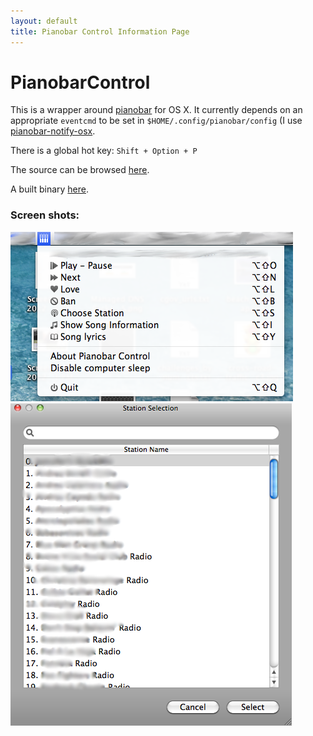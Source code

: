 ```yaml
---
layout: default
title: Pianobar Control Information Page
---
```

PianobarControl
===============

This is a wrapper around [pianobar](https://github.com/PromyLOPh/pianobar) for
OS X. It currently depends on an appropriate `eventcmd` to be set in
`$HOME/.config/pianobar/config` (I use [pianobar-notify-osx](https://github.com/jcmuller/pianobar-notify).

There is a global hot key: `Shift + Option + P`

The source can be browsed [here](https://github.com/jcmuller/PianobarControl).

A built binary [here](releases/PianobarControl-0.5.zip).

### Screen shots:
![Status menu](images/status_menu.png)
![Station selection](images/station_selection.png)
